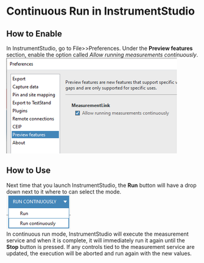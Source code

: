 # Continuous Run in InstrumentStudio

## How to Enable
In InstrumentStudio, go to File>>Preferences. Under the **Preview features** section, enable the option called *Allow running measurements continuously*.
![Enable RunContinuous](../meas-images/enable-continuous-run.png)

## How to Use
Next time that you launch InstrumentStudio, the **Run** button will have a drop down next to it where to can select the mode.  
![Continuous Run Button](../meas-images/continuous-run-button.png)  
In continuous run mode, InstrumentStudio will execute the measurement service and when it is complete, it will immediately run it again until the **Stop** button is pressed. If any controls tied to the measurement service are updated, the execution will be aborted and run again with the new values.

